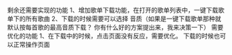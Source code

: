 剩余还需要实现的功能
1、增加歌单下载功能，在打开的歌单列表中，一键下载歌单下的所有歌曲
2、下载的时候需要可以选择 音质（如果是一键下载歌单那种就默认按每首歌的最高音质下载？  你有什么好的方案提出来，我来决策一下）
需要优化的功能
1、在下载中的时候，点击页面没有反应，需要优化。 下载的时候也可以正常操作页面
